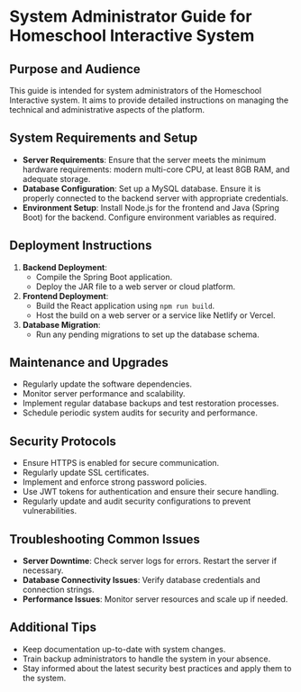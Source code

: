 # System Administrator Guide for Homeschool Interactive System

## Purpose and Audience
This guide is intended for system administrators of the Homeschool Interactive system. It aims to provide detailed instructions on managing the technical and administrative aspects of the platform.

## System Requirements and Setup
- **Server Requirements**: Ensure that the server meets the minimum hardware requirements: modern multi-core CPU, at least 8GB RAM, and adequate storage.
- **Database Configuration**: Set up a MySQL database. Ensure it is properly connected to the backend server with appropriate credentials.
- **Environment Setup**: Install Node.js for the frontend and Java (Spring Boot) for the backend. Configure environment variables as required.

## Deployment Instructions
1. **Backend Deployment**:
   - Compile the Spring Boot application.
   - Deploy the JAR file to a web server or cloud platform.
2. **Frontend Deployment**:
   - Build the React application using `npm run build`.
   - Host the build on a web server or a service like Netlify or Vercel.
3. **Database Migration**:
   - Run any pending migrations to set up the database schema.

## Maintenance and Upgrades
- Regularly update the software dependencies.
- Monitor server performance and scalability.
- Implement regular database backups and test restoration processes.
- Schedule periodic system audits for security and performance.

## Security Protocols
- Ensure HTTPS is enabled for secure communication.
- Regularly update SSL certificates.
- Implement and enforce strong password policies.
- Use JWT tokens for authentication and ensure their secure handling.
- Regularly update and audit security configurations to prevent vulnerabilities.

## Troubleshooting Common Issues
- **Server Downtime**: Check server logs for errors. Restart the server if necessary.
- **Database Connectivity Issues**: Verify database credentials and connection strings.
- **Performance Issues**: Monitor server resources and scale up if needed.

## Additional Tips
- Keep documentation up-to-date with system changes.
- Train backup administrators to handle the system in your absence.
- Stay informed about the latest security best practices and apply them to the system.